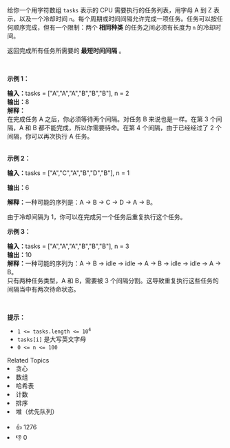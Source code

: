 <p>给你一个用字符数组&nbsp;<code>tasks</code> 表示的 CPU 需要执行的任务列表，用字母 A 到 Z 表示，以及一个冷却时间 <code>n</code>。每个周期或时间间隔允许完成一项任务。任务可以按任何顺序完成，但有一个限制：两个<strong> 相同种类</strong> 的任务之间必须有长度为<strong>&nbsp;</strong><code>n</code><strong> </strong>的冷却时间。</p>

<p>返回完成所有任务所需要的<strong> 最短时间间隔</strong>&nbsp;。</p>

<p>&nbsp;</p>

<p><strong>示例 1：</strong></p>

<div class="example-block">
 <strong>输入：</strong>tasks = ["A","A","A","B","B","B"], n = 2
</div>

<div class="example-block">
 <strong>输出：</strong>8
</div>

<div class="example-block">
 <strong>解释：</strong>
</div>

<div class="example-block">
 在完成任务 A 之后，你必须等待两个间隔。对任务 B 来说也是一样。在第 3 个间隔，A 和 B 都不能完成，所以你需要待命。在第 4 个间隔，由于已经经过了 2 个间隔，你可以再次执行 A 任务。
</div>

<div class="example-block">
 &nbsp;
</div>

<p><strong class="example">示例 2：</strong></p>

<div class="example-block"> 
 <p><b>输入：</b>tasks = ["A","C","A","B","D","B"], n = 1</p> 
</div>

<p><b>输出：</b>6</p>

<p><b>解释：</b>一种可能的序列是：A -&gt; B -&gt; C -&gt; D -&gt; A -&gt; B。</p>

<p>由于冷却间隔为 1，你可以在完成另一个任务后重复执行这个任务。</p>

<p><strong>示例 3：</strong></p>

<div class="example-block">
 <strong>输入：</strong>tasks = ["A","A","A","B","B","B"], n = 3
</div>

<div class="example-block">
 <strong>输出：</strong>10
</div>

<div class="example-block">
 <strong>解释：</strong>一种可能的序列为：A -&gt; B -&gt; idle -&gt; idle -&gt; A -&gt; B -&gt; idle -&gt; idle -&gt; A -&gt; B。
</div>

<div class="example-block">
 只有两种任务类型，A 和 B，需要被 3 个间隔分割。这导致重复执行这些任务的间隔当中有两次待命状态。
</div>

<p>&nbsp;</p>

<p><strong>提示：</strong></p>

<ul> 
 <li><code>1 &lt;= tasks.length &lt;= 10<sup>4</sup></code></li> 
 <li><code>tasks[i]</code> 是大写英文字母</li> 
 <li><code>0 &lt;= n &lt;= 100</code></li> 
</ul>

<div><div>Related Topics</div><div><li>贪心</li><li>数组</li><li>哈希表</li><li>计数</li><li>排序</li><li>堆（优先队列）</li></div></div><br><div><li>👍 1276</li><li>👎 0</li></div>